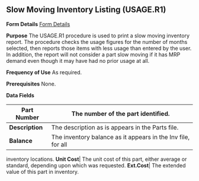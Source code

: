 ## Slow Moving Inventory Listing (USAGE.R1)
<PageHeader />

**Form Details**
[Form Details](../USAGE-R1-1/README.md)

**Purpose**
The USAGE.R1 procedure is used to print a slow moving inventory report. The
procedure checks the usage figures for the number of months selected, then
reports those items with less usage than entered by the user. In addition, the
report will not consider a part slow moving if it has MRP demand even though
it may have had no prior usage at all.

**Frequency of Use**
As required.

**Prerequisites**
None.

**Data Fields**

| **Part Number** | The number of the part identified.                           |
| --------------- | ------------------------------------------------------------ |
| **Description** | The description as is appears in the Parts file.             |
| **Balance**     | The inventory balance as it appears in the Inv file, for all |
inventory locations.
**Unit Cost**|  The unit cost of this part, either average or standard,
depending upon which was requested.
**Ext.Cost**|  The extended value of this part in inventory.

<badge text= "Version 8.10.57 " vertical="middle" />

<PageFooter />
